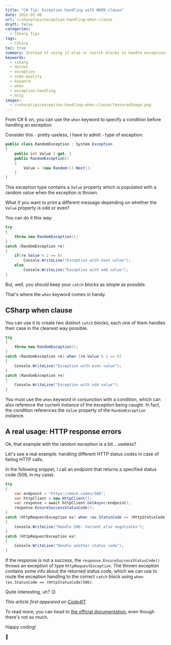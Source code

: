 ```yaml
---
title: "C# Tip: Exception handling with WHEN clause"
date: 2022-02-08
url: /csharptips/exception-handling-when-clause
draft: false
categories:
  - CSharp Tips
tags:
  - CSharp
toc: true
summary: Instead of using if-else or switch blocks to handle exceptions, you can do it gracefully using the 'when' keyword.
keywords:
  - csharp
  - dotnet
  - exception
  - code-quality
  - keyword
  - when
  - exception-handling
  - http
images:
  - /csharptips/exception-handling-when-clause/featuredImage.png
---
```


From C# 6 on, you can use the `when` keyword to specify a condition before handling an exception.

Consider this - pretty useless, I have to admit - type of exception:

```cs
public class RandomException : System.Exception
{
    public int Value { get; }
    public RandomException()
    {
        Value = (new Random()).Next();
    }
}
```

This exception type contains a `Value` property which is populated with a random value when the exception is thrown.

What if you want to print a different message depending on whether the `Value` property is odd or even?

You can do it this way:

```cs
try
{
    throw new RandomException();
}
catch (RandomException re)
{
    if(re.Value % 2 == 0)
        Console.WriteLine("Exception with even value");
    else
        Console.WriteLine("Exception with odd value");
}
```

But, well, you should keep your `catch` blocks as simple as possible.

That's where the `when` keyword comes in handy.

## CSharp when clause

You can use it to create two distinct `catch` blocks, each one of them handles their case in the cleanest way possible.

```cs
try
{
    throw new RandomException();
}
catch (RandomException re) when (re.Value % 2 == 0)
{
    Console.WriteLine("Exception with even value");
}
catch (RandomException re)
{
    Console.WriteLine("Exception with odd value");
}
```

You must use the `when` keyword in conjunction with a condition, which can also reference the current instance of the exception being caught. In fact, the condition references the `Value` property of the `RandomException` instance.

## A real usage: HTTP response errors

Ok, that example with the random exception is a bit... useless?

Let's see a real example: handling different HTTP status codes in case of failing HTTP calls.

In the following snippet, I call an endpoint that returns a specified status code (506, in my case).

```cs
try
{
    var endpoint = "https://mock.codes/506";
    var httpClient = new HttpClient();
    var response = await httpClient.GetAsync(endpoint);
    response.EnsureSuccessStatusCode();
}
catch (HttpRequestException ex) when (ex.StatusCode == (HttpStatusCode)506)
{
    Console.WriteLine("Handle 506: Variant also negotiates");
}
catch (HttpRequestException ex)
{
    Console.WriteLine("Handle another status code");
}
```

If the response is not a success, the `response.EnsureSuccessStatusCode()` throws an exception of type `HttpRequestException`. The thrown exception contains some info about the returned status code, which we can use to route the exception handling to the correct `catch` block using `when (ex.StatusCode == (HttpStatusCode)506)`.

Quite interesting, uh? 😉

_This article first appeared on [Code4IT](https://www.code4it.dev/)_

To read more, you can head to [the official documentation](https://docs.microsoft.com/en-us/dotnet/csharp/language-reference/keywords/when?wt.mc_id=DT-MVP-5005077), even though there's not so much.

Happy coding!

🐧
